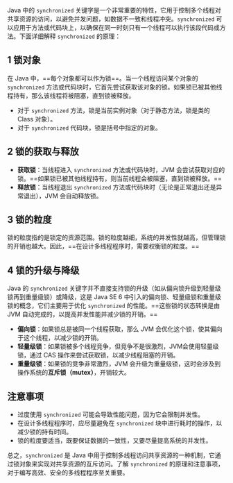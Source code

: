 Java 中的 `synchronized` 关键字是一个非常重要的特性，它用于控制多个线程对共享资源的访问，以避免并发问题，如数据不一致和线程冲突。`synchronized` 可以应用于方法或代码块上，以确保在同一时刻只有一个线程可以执行该段代码或方法。下面详细解释 `synchronized` 的原理：



## 1   锁对象

在 Java 中，==每个对象都可以作为锁==。当一个线程访问某个对象的 `synchronized` 方法或代码块时，它首先尝试获取该对象的锁。如果锁已被其他线程持有，那么该线程将被阻塞，直到锁被释放。

- 对于 `synchronized` 方法，锁是当前实例对象（对于静态方法，锁是类的 Class 对象）。
- 对于 `synchronized` 代码块，锁是括号中指定的对象。



## 2   锁的获取与释放

- **获取锁**：当线程进入 `synchronized` 方法或代码块时，JVM 会尝试获取对应的锁。==如果锁已被其他线程持有，则当前线程会被阻塞，直到锁被释放。==
- **释放锁**：当线程退出 `synchronized` 方法或代码块时（无论是正常退出还是异常退出），JVM 会自动释放锁。



## 3   锁的粒度

锁的粒度指的是锁定的资源范围。锁的粒度越细，系统的并发性就越高，但管理锁的开销也越大。因此，==在设计多线程程序时，需要权衡锁的粒度。==



## 4   锁的升级与降级

Java 的 `synchronized` 关键字并不直接支持锁的升级（如从偏向锁升级到轻量级锁再到重量级锁）或降级，这是 Java SE 6 中引入的偏向锁、轻量级锁和重量级锁的概念，它们主要用于优化 `synchronized` 的性能。==这些锁的状态转换是由 JVM 自动完成的，以提高并发性能并减少锁的开销。==

- **偏向锁**：如果锁总是被同一个线程获取，那么 JVM 会优化这个锁，使其偏向于这个线程，以减少锁的开销。
- **轻量级锁**：如果锁被多个线程竞争，但竞争不是很激烈，JVM会使用轻量级锁，通过 CAS 操作来尝试获取锁，以减少线程阻塞的开销。
- **重量级锁**：如果锁的竞争非常激烈，JVM 会升级为重量级锁，这时会涉及到操作系统的**互斥锁（mutex）**，开销较大。



## 注意事项

- 过度使用 `synchronized` 可能会导致性能问题，因为它会限制并发性。
- 在设计多线程程序时，应尽量避免在 `synchronized` 块中进行耗时的操作，以减少锁的持有时间。
- 锁的粒度要适当，既要保证数据的一致性，又要尽量提高系统的并发性。

总之，`synchronized` 是 Java 中用于控制多线程访问共享资源的一种机制，它通过锁对象来实现对共享资源的互斥访问。了解 `synchronized` 的原理和注意事项，对于编写高效、安全的多线程程序至关重要。